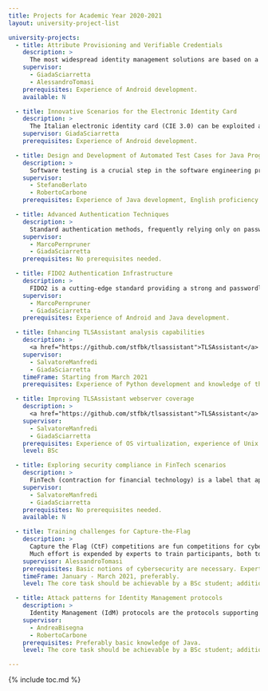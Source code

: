 ```yaml
---
title: Projects for Academic Year 2020-2021
layout: university-project-list

university-projects:
  - title: Attribute Provisioning and Verifiable Credentials
    description: >
      The most widespread identity management solutions are based on a centralized identity and federated ecosystem (e.g., SAML 2.0 and OpenID Connect). We are interested in exploring the viability for alternative systems that let users generate on-demand identities containing strictly necessary information, by aggregating validated identity attributes from different attribute authorities (e.g., via the use of Verifiable Credentials). This user-centric model provides benefits both for users (in terms of privacy and sovereignty) and service providers (in terms of highly certified information and number of attributes they can ask). An example is to allow users to log in into a service provider by sharing only the necessary information (e.g., having a certain age) instead of presenting the whole user identity.
    supervisor:
      - GiadaSciarretta
      - AlessandroTomasi
    prerequisites: Experience of Android development.
    available: N

  - title: Innovative Scenarios for the Electronic Identity Card
    description: >
      The Italian electronic identity card (CIE 3.0) can be exploited as an authentication mean, thanks to its capability to communicate via NFC (Near Field Communication) protocols and the cryptographic capabilities it is equipped with. We are interested in exploring further scenarios, such as the use of CIE 3.0 as an advanced electronic signature (FEA), pursuant to Article 64 and 65 of the Codice d’Amministrazione Digitale (CAD) legislation or the evolution of the authentication scheme by integrating innovative protocols (e.g., OpenID Connect and FIDO2).
    supervisor: GiadaSciarretta
    prerequisites: Experience of Android development.

  - title: Design and Development of Automated Test Cases for Java Program
    description: >
      Software testing is a crucial step in the software engineering process. The automation of the execution of test cases enhances the effectiveness of software testing and the quality of the code. In this internship, the System Under Test is a Java program developed in the context of secure data storage in the Cloud. The program, named CryptoAC, implements a state-of-the-art Access Control enforcement that combines cryptography and access control to protect sensitive data stored in the Cloud. CryptoAC is accessible through a web interface and RESTful APIs. The goal of this internship is to design and develop a suite of test cases for CryptoAC.
    supervisor:
      - StefanoBerlato
      - RobertoCarbone
    prerequisites: Experience of Java development, English proficiency.

  - title: Advanced Authentication Techniques
    description: >
      Standard authentication methods, frequently relying only on passwords, are extremely vulnerable to many attacks that can compromise the overall security of the infrastructure. For this reason, innovative technologies are being studied and gradually adopted to strengthen authentication processes, especially in sensitive contexts such as Public Administration, online banking and eHealth. Among these new techniques, step-up authentication and risk-based authentication are extremely important, since they manage to adjust the strength of the authentication process according to the sensitivity of the requested resources and the risks connected with behavioral or contextual aspects, respectively. The main goal of this internship is to study these advanced authentication techniques both from a theoretical and practical perspective.
    supervisor:
      - MarcoPernpruner
      - GiadaSciarretta
    prerequisites: No prerequisites needed.

  - title: FIDO2 Authentication Infrastructure
    description: >
      FIDO2 is a cutting-edge standard providing a strong and passwordless authentication experience, by letting users leverage both physical authenticators (such as USB, NFC or BLE security keys) and platform authenticators (such as PINs or fingerprints registered on a smartphone) to properly authenticate. The most important feature of the FIDO2 standard is its reliance on a public-key infrastructure, so that no secret information is ever sent through the network. The main goal of this internship is to develop an infrastructure (composed of both an Android application and Java servlets) that implements the FIDO2 standard, thus investigating the security aspects needed to build a strong authentication environment.
    supervisor:
      - MarcoPernpruner
      - GiadaSciarretta
    prerequisites: Experience of Android and Java development.

  - title: Enhancing TLSAssistant analysis capabilities
    description: >
      <a href="https://github.com/stfbk/tlsassistant">TLSAssistant</a> is an open-source testing tool designed to help administrators in securing and verifying their TLS deployment. By combining state-of-the-art analysis tools with a report system able to provide actionable security hints (e.g., guiding the mitigation process), it can drastically decrease the amount of time required to resolve a wide set of issues. Being in the process of refactoring its code, the main goal of this internship is to extend its capabilities by implementing additional modules able to increase the amount of available checks or to provide new ways to aggregate and share its results.
    supervisor:
      - SalvatoreManfredi
      - GiadaSciarretta
    timeFrame: Starting from March 2021
    prerequisites: Experience of Python development and knowledge of the TLS protocol.

  - title: Improving TLSAssistant webserver coverage
    description: >
      <a href="https://github.com/stfbk/tlsassistant">TLSAssistant</a> is an open-source testing tool designed to help administrators in securing and verifying their TLS deployment. By combining state-of-the-art analysis tools with a report system able to provide actionable security hints (e.g., guiding the mitigation process), it can drastically decrease the amount of time required to resolve a wide set of issues when using Apache or nginx HTTP server. The main goal of this internship is to increase the set of supported webservers by replicating the vulnerable systems and writing the set of mitigations that will guide the users.
    supervisor:
      - SalvatoreManfredi
      - GiadaSciarretta
    prerequisites: Experience of OS virtualization, experience of Unix shell usage (Bash suggested) and knowledge of the TLS protocol.
    level: BSc

  - title: Exploring security compliance in FinTech scenarios
    description: >
      FinTech (contraction for financial technology) is a label that applies to all the financial services provided using digital technologies, it ranges from mobile payments to insurance, from crowd-funding to cryptocurrencies. Due to the highly sensitive nature of the FinTec transactions, it is mandatory to provide and abide by standards that can keep the entire ecosystem secure; two of them are PSD2 and PCI-DSS. The PSD2 requires Account Servicing Payment Service Providers (i.e. banks) to allow third parties to access the customer payment account. PCI-DSS is an industry standard created to ensure that all companies that process credit card information maintain a secure environment. While the currently used version (v3.2.1) has been published in 2018, PCI-DSS 4 will be completed in Q2 2021 and will bring several changes to an already existing and widely deployed standard. The main goal of this internship is to review the related documentation and to identify TLS-related checks, (eventually) leading to their implementation.
    supervisor:
      - SalvatoreManfredi
      - GiadaSciarretta
    prerequisites: No prerequisites needed.
    available: N

  - title: Training challenges for Capture-the-Flag
    description: >
      Capture the Flag (CtF) competitions are fun competitions for cybersecurity learners and enthusiasts, regularly run for participants to test their skills. Many write-ups and samples are available in public archives (<a href="https://ctftime.org/">https://ctftime.org/</a>).
      Much effort is expended by experts to train participants, both to work individually and as a team. We would like to offer some cryptographic challenges for our local node trainees, by setting up challenge containers (docker) and preparing training material. The implementation would also be very good practice for prospective participants.
    supervisor: AlessandroTomasi
    prerequisites: Basic notions of cybersecurity are necessary. Expertise in cryptography would be very useful, as would familiarity with web servers and docker.
    timeFrame: January - March 2021, preferably.
    level: The core task should be achievable by a BSc student; additional goals are available for MSc students.

  - title: Attack patterns for Identity Management protocols
    description: >
      Identity Management (IdM) protocols are the protocols supporting Single-Sign On (SSO) which is an authentication schema allowing the user to access different services using the same set of credentials. Two of the most known IdM protocols are SAML 2.0 SSO and OAuth 2.0/OpenID Connect. Several solutions for corporations like Google, Facebook and for Public Administration like eIDAS and SPID are based on IdM protocols. We propose to define attack patterns for assessing the security of IdM implementations. This activity can include the implementation of a plugin.
    supervisor:
      - AndreaBisegna
      - RobertoCarbone
    prerequisites: Preferably basic knowledge of Java.
    level: The core task should be achievable by a BSc student; additional goals are available for MSc students.

---
```


{% include toc.md %}